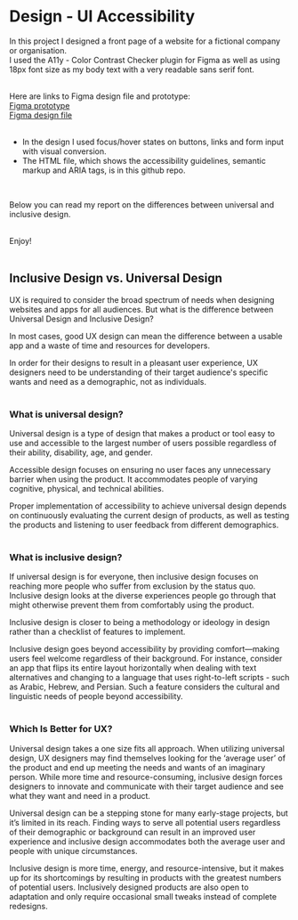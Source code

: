 # Design - UI Accessibility

In this project I designed a front page of a website for a fictional company or organisation.  
I used the A11y - Color Contrast Checker plugin for Figma as well as using 18px font size as my body text with a very readable sans serif font.
<br><br>

Here are links to Figma design file and prototype:<br>
[Figma prototype](https://www.figma.com/proto/NFaM8cE5VdzTHy3DsxLvVK/UI-Accessibility?page-id=0%3A1&node-id=35%3A261&viewport=325%2C48%2C0.63&scaling=scale-down&starting-point-node-id=35%3A261)<br>
[Figma design file](https://www.figma.com/file/NFaM8cE5VdzTHy3DsxLvVK/UI-Accessibility?node-id=0%3A1)
<br><br>

- In the design I used focus/hover states on buttons, links and form input with visual conversion.
- The HTML file, which shows the accessibility guidelines, semantic markup and ARIA tags, is in this github repo.
<br>

Below you can read my report on the differences between universal and inclusive design.<br><br>

Enjoy!
<br><br>

## Inclusive Design vs. Universal Design

UX is required to consider the broad spectrum of needs when designing websites and apps for all audiences. But what is the difference between Universal Design and Inclusive Design?<br>

In most cases, good UX design can mean the difference between a usable app and a waste of time and resources for developers.<br>

In order for their designs to result in a pleasant user experience, UX designers need to be understanding of their target audience's specific wants and need as a demographic, not as individuals.<br>
<br>

### What is universal design?

Universal design is a type of design that makes a product or tool easy to use and accessible to the largest number of users possible regardless of their ability, disability, age, and gender.<br>

Accessible design focuses on ensuring no user faces any unnecessary barrier when using the product. It accommodates people of varying cognitive, physical, and technical abilities.<br>

Proper implementation of accessibility to achieve universal design depends on continuously evaluating the current design of products, as well as testing the products and listening to user feedback from different demographics.<br>
<br>

### What is inclusive design?

If universal design is for everyone, then inclusive design focuses on reaching more people who suffer from exclusion by the status quo. Inclusive design looks at the diverse experiences people go through that might otherwise prevent them from comfortably using the product.<br>

Inclusive design is closer to being a methodology or ideology in design rather than a checklist of features to implement.<br>

Inclusive design goes beyond accessibility by providing comfort—making users feel welcome regardless of their background. For instance, consider an app that flips its entire layout horizontally when dealing with text alternatives and changing to a language that uses right-to-left scripts - such as Arabic, Hebrew, and Persian. Such a feature considers the cultural and linguistic needs of people beyond accessibility.<br>
<br>

### Which Is Better for UX?

Universal design takes a one size fits all approach. When utilizing universal design, UX designers may find themselves looking for the ‘average user’ of the product and end up meeting the needs and wants of an imaginary person. While more time and resource-consuming, inclusive design forces designers to innovate and communicate with their target audience and see what they want and need in a product.<br>

Universal design can be a stepping stone for many early-stage projects, but it’s limited in its reach. Finding ways to serve all potential users regardless of their demographic or background can result in an improved user experience and inclusive design accommodates both the average user and people with unique circumstances.<br>

Inclusive design is more time, energy, and resource-intensive, but it makes up for its shortcomings by resulting in products with the greatest numbers of potential users. Inclusively designed products are also open to adaptation and only require occasional small tweaks instead of complete redesigns.<br>
